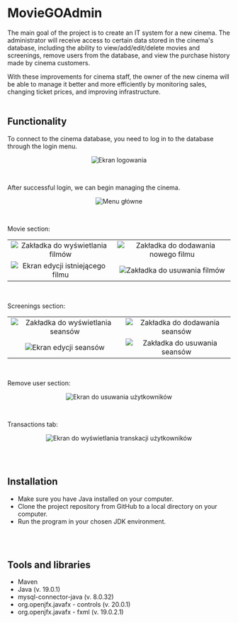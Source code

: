 # MovieGOAdmin
The main goal of the project is to create an IT system for a new cinema. The administrator will receive access to certain data stored in the cinema's database, including the ability to view/add/edit/delete movies and screenings, remove users from the database, and view the purchase history made by cinema customers.

With these improvements for cinema staff, the owner of the new cinema will be able to manage it better and more efficiently by monitoring sales, changing ticket prices, and improving infrastructure.
<br>
<br>



## Functionality

To connect to the cinema database, you need to log in to the database through the login menu.<br>
<p align="center">
  <img src="https://media.discordapp.net/attachments/306034382588870657/1116748021749796874/log.PNG?width=798&height=559" alt="Ekran logowania" />
</p>
<br>


After successful login, we can begin managing the cinema.<br>
<p align="center">
  <img src="https://media.discordapp.net/attachments/306034382588870657/1116746793401716767/1.PNG?width=798&height=559" alt="Menu główne" />
</p>
<br>


Movie section:<br>
<table>
  <tr>
    <td align="center"><img src="https://media.discordapp.net/attachments/306034382588870657/1117055240345231481/1.1.PNG?width=705&height=494" alt="Zakładka do wyświetlania filmów"/></td>
    <td align="center"><img src="https://media.discordapp.net/attachments/306034382588870657/1117055240638828606/1.2.PNG?width=705&height=494" alt="Zakładka do dodawania nowego filmu"/></td>
  </tr>
  <tr>
    <td align="center"><img src="https://media.discordapp.net/attachments/306034382588870657/1117055240945021018/1.3.PNG?width=705&height=494" alt="Ekran edycji istniejącego filmu" /></td>
    <td align="center"><img src="https://media.discordapp.net/attachments/306034382588870657/1117055241171509288/1.4.PNG?width=705&height=494" alt="Zakładka do usuwania filmów" /></td>
  </tr>
</table>
<br>


Screenings section:<br>
<table>
  <tr>
    <td align="center"><img src="https://media.discordapp.net/attachments/306034382588870657/1116746792885825667/4.PNG?width=798&height=559" alt="Zakładka do wyświetlania seansów" /></td>
    <td align="center"><img src="https://media.discordapp.net/attachments/306034382588870657/1116746793166848000/5.png?width=799&height=559" alt="Zakładka do dodawania seansów" /></td>
  </tr>
  <tr>
    <td align="center"><img src="https://media.discordapp.net/attachments/1078655641259888680/1117048352706666497/8.PNG?width=705&height=494" alt="Ekran edycji seansów" /></td>
    <td align="center"><img src="https://media.discordapp.net/attachments/1078655641259888680/1117048353000263730/9.PNG?width=705&height=494" alt="Zakładka do usuwania seansów" /></td>
  </tr>
</table>
<br>

Remove user section:<br>
<p align="center">
  <img src="https://media.discordapp.net/attachments/1078655641259888680/1117048353298067496/10.PNG?width=705&height=494" alt="Ekran do usuwania użytkowników" />
</p>
<br>


Transactions tab:<br>
<p align="center">
  <img src="https://media.discordapp.net/attachments/1078655641259888680/1117048351213498469/11.PNG?width=705&height=494" alt="Ekran do wyświetlania transkacji użytkowników" />
</p>
<br>
<br>



## Installation
- Make sure you have Java installed on your computer.
- Clone the project repository from GitHub to a local directory on your computer.
- Run the program in your chosen JDK environment.
<br>
<br>



## Tools and libraries
* Maven
* Java (v. 19.0.1)
* mysql-connector-java (v. 8.0.32)
* org.openjfx.javafx - controls (v. 20.0.1)
* org.openjfx.javafx - fxml (v. 19.0.2.1)
